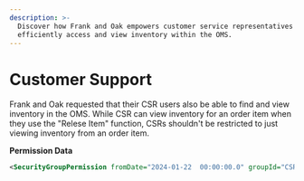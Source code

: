 ```yaml
---
description: >-
  Discover how Frank and Oak empowers customer service representatives to
  efficiently access and view inventory within the OMS.
---
```


# Customer Support

Frank and Oak requested that their CSR users also be able to find and view inventory in the OMS. While CSR can view inventory for an order item when they use the "Relese Item" function, CSRs shouldn't be restricted to just viewing inventory from an order item.

**Permission Data**

```xml
<SecurityGroupPermission fromDate="2024-01-22  00:00:00.0" groupId="CSR" permissionId="FULFILL_INVENTORY_VIEW"/>
```
